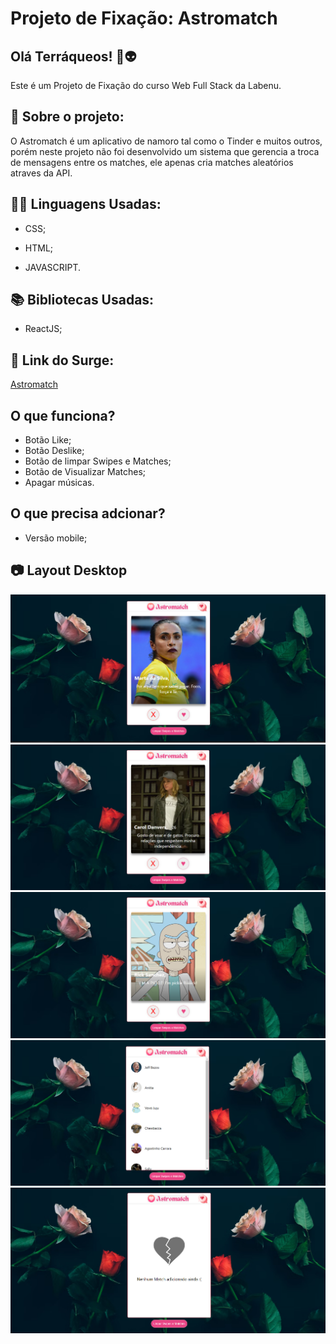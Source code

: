 # Projeto de Fixação: Astromatch

## Olá Terráqueos! 🖖👽

Este é um Projeto de Fixação do curso Web Full Stack da Labenu.

## 💬 Sobre o projeto:

O Astromatch é um aplicativo de namoro tal como o Tinder e muitos outros, porém neste projeto não foi desenvolvido um sistema que gerencia a troca de mensagens entre os matches, ele apenas cria matches aleatórios atraves da API. 

## 👩‍💻 Linguagens Usadas:

* CSS;

* HTML;

* JAVASCRIPT.

## 📚 Bibliotecas Usadas:

* ReactJS;

## 🔗 Link do Surge:

[Astromatch](https://uncovered-shop.surge.sh/)

## O que funciona?

* Botão Like;
* Botão Deslike;
* Botão de limpar Swipes e Matches;
* Botão de Visualizar Matches;
* Apagar músicas.

## O que precisa adcionar?

* Versão mobile;

## 📷 Layout Desktop 

![Captura de tela 01](src/media/Captura%20de%20tela%202022-03-27%20131109.png)
![Captura de tela 02](src/media/Captura%20de%20tela%202022-03-27%20131140.png)
![Captura de tela 03](src/media/Captura%20de%20tela%202022-03-27%20131224.png)
![Captura de tela 04](src/media/Captura%20de%20tela%202022-03-27%20131244.png)
![Captura de tela 05](src/media/Captura%20de%20tela%202022-03-27%20131446.png)
